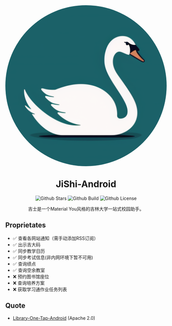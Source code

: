 <div align="center">
    <img style="display: block; border-radius: 50%;" src="app/src/main/ic_launcher-playstore.png" alt="logo">
    <h1>JiShi-Android</h1>
    <img alt="Github Stars" src="https://img.shields.io/github/stars/tsurumi-yizhou/JiShi-Android">
    <img alt="Github Build" src="https://img.shields.io/github/actions/workflow/status/tsurumi-yizhou/JiShi-Android/Nightly.yml">
    <img alt="Github License" src="https://img.shields.io/github/license/tsurumi-yizhou/JiShi-Android">
    <p>吉士是一个Material You风格的吉林大学一站式校园助手。</p>
</div>

## Proprietates

- ✅ 查看各网站通知（需手动添加RSS订阅）
- ✅ 出示吉大码
- ✅ 同步教学日历
- ✅ 同步考试信息(非内网环境下暂不可用)
- ✅ 查询绩点
- ✅ 查询空余教室
- ❌ 预约图书馆座位
- ❌ 查询培养方案
- ❌ 获取学习通作业任务列表

## Quote
- [Library-One-Tap-Android](https://github.com/qhy040404/Library-One-Tap-Android) (Apache 2.0)
